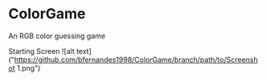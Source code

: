 # ColorGame
An RGB color guessing game

Starting Screen
![alt text]("https://github.com/bfernandes1998/ColorGame/branch/path/to/Screenshot 1.png")
